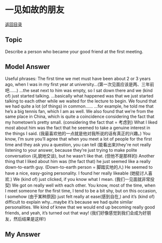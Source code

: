 # 一见如故的朋友
[返回目录](README.md)
## Topic
Describe a person who became your good friend at the first meeting.
## Model Answer
Useful phrases:
The first time we met must have been about 2 or 3 years ago, when I was in my first year at university...(第一次见面应该是两、三年前吧......)
...the seat next to him was empty, so I sat down there and we (kind of) just started talking.
...basically what happened was that we just started talking to each other while we waited for the lecture to begin.
We found that we had quite a lot (of things) in common......
...for example, he told me that he’s a big tennis fan, which I am as well.
We also found that we’re from the same place in China, which is quite a coincidence considering the fact that my hometown’s pretty small.
(considering the fact that = 考虑到)
What I liked most about him was the fact that he seemed to take a genuine interest in the things I said. (我最喜欢他的一点就是他对我所说的话有真正的兴趣。)
You know, I’m sure you’ll agree that when you meet a lot of people for the first time and they ask you a question, you can tell (能看出来)they're not really listening to your answer, because they’re just trying to make polite conversation (礼貌地交谈), but he wasn’t like that. (但他不是那样的)
Another thing that I liked about him was (the fact that) he just seemed like a really down-to-earth guy.
(Down-to-earth person = 脚踏实地的人)
He seemed to have a nice, easy-going personality. I found her really likeable (她挺讨人喜欢.)
We (kind of) just clicked, if you know what I mean. (我们一见面就非常投契)
We got on really well with each other.
You know, most of the time, when I meet someone for the first time, I tend to be a bit shy, but on this occasion, I somehow (由于某种原因) just felt really at ease(感到自在,) and it’s (kind of) difficult to explain why...maybe it’s because we had quite similar personalities.
We kind of knew that we would end up becoming really good friends, and yeah, it’s turned out that way!
(我们好像感觉到我们会成为好朋友，然后结果是这样!)
## My Answer

